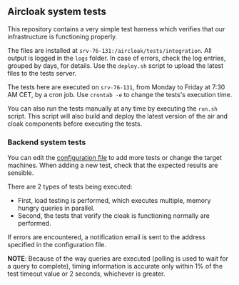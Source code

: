 ## Aircloak system tests

This repository contains a very simple test harness which verifies that our infrastructure is functioning properly.

The files are installed at `srv-76-131:/aircloak/tests/integration`. All output is logged in the `logs` folder.
In case of errors, check the log entries, grouped by days, for details. Use the `deploy.sh` script to upload
the latest files to the tests server.

The tests here are executed on `srv-76-131`, from Monday to Friday at 7:30 AM CET, by a cron job.
Use `crontab -e` to change the tests's execution time.

You can also run the tests manually at any time by executing the `run.sh` script.
This script will also build and deploy the latest version of the air and cloak components before executing the tests.

### Backend system tests

You can edit the [configuration file](./backend/config.json) to add more tests or change the target machines.
When adding a new test, check that the expected results are sensible.

There are 2 types of tests being executed:
  - First, load testing is performed, which executes multiple, memory hungry queries in parallel.
  - Second, the tests that verify the cloak is functioning normally are performed.

If errors are encountered, a notification email is sent to the address specified in the configuration file.

__NOTE__: Because of the way queries are executed (polling is used to wait for a query to complete),
timing information is accurate only within 1% of the test timeout value or 2 seconds, whichever is greater.
